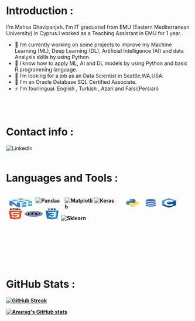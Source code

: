 # Introduction :

I'm Mahsa Ghavipanjeh. I'm IT graduated from EMU (Eastern Mediterranean University) in Cyprus.I worked as a Teaching Assistant in EMU for 1 year.

- 🔭 I’m currently working on some projects to improve my Machine Learning (ML), Deep Learning (DL), Artificial Intelligence (AI) and data Analysis skills by using Python.  
- 🌱 I know how to apply ML, AI and DL models by using Python and basic R programming language.
- 👯 I’m looking for a job as an Data Scientist in Seattle,WA,USA.
- 🏅 I'm an Oracle Database SQL Certified Associate.
- ⚡ I'm fourlingual: English , Turkish , Azari and Farsi(Persian)

<br/><br/>

# Contact info :
[<img align="left" alt="LinkedIn" width="120" src="https://github.com/melanieshi0120/melanieshi0120/blob/master/linkedin.ico" />](https://www.linkedin.com/in/mahsa-torkamani-aabb7b231?lipi=urn%3Ali%3Apage%3Ad_flagship3_profile_view_base_contact_details%3BjQpCix4BRwCjTpA2SSOouQ%3D%3D)

<br/><b/><br/>


# Languages and Tools :
<br/>
<img align="left" alt="Numpy" width="80px" height="30px" src="https://github.com/valohai/ml-logos/blob/master/numpy.svg" />
<img align="left" alt="Pandas" width="80px" height="30px" src="https://github.com/valohai/ml-logos/blob/master/pandas.svg" />
<img align="left" alt="Matplotlib" width="80px" height="30px" src="https://github.com/valohai/ml-logos/blob/master/matplotlib.svg" />
<img align="left" alt="Keras" width="80px" height="30px" src="https://github.com/valohai/ml-logos/blob/master/keras.svg" />
<img align="left" alt="Python"width="50px" height="30px" src="https://raw.githubusercontent.com/github/explore/80688e429a7d4ef2fca1e82350fe8e3517d3494d/topics/python/python.png" />
<img align="left" alt="SQL" width="50px" height="30px"" src="https://raw.githubusercontent.com/github/explore/80688e429a7d4ef2fca1e82350fe8e3517d3494d/topics/sql/sql.png" />
<img align="left" alt="C" width="50px" height="30px" src="https://raw.githubusercontent.com/github/explore/80688e429a7d4ef2fca1e82350fe8e3517d3494d/topics/c/c.png" />
<img align="left" alt="HTML" width="50px" height="30px" src="https://raw.githubusercontent.com/github/explore/80688e429a7d4ef2fca1e82350fe8e3517d3494d/topics/html/html.png" />
<img align="left" alt="PHP" width="50px" height="30px" src="https://raw.githubusercontent.com/github/explore/80688e429a7d4ef2fca1e82350fe8e3517d3494d/topics/php/php.png" />
<img align="left" alt="CSS" width="50px" height="30px" src="https://raw.githubusercontent.com/github/explore/80688e429a7d4ef2fca1e82350fe8e3517d3494d/topics/css/css.png" />

<br/><br/>
<img align="left" alt="Sklearn" width="150px" height="80px" src="https://github.com/valohai/ml-logos/blob/master/scikit-learn.svg" />

<br/><br/><br/><br/><br/><br/><br/>
# GitHub Stats :

[![GitHub Streak](https://github-readme-streak-stats.herokuapp.com/?user=MahsaghaVIPanjeh&theme=noctis-minimus)](https://git.io/streak-stats)

[![Anurag's GitHub stats](https://github-readme-stats.vercel.app/api?username=MahsaghaVIPanjeh&theme=onedark)](https://www.linkedin.com/in/mahsa-ghavipanjeh-torkamani-aabb7b231/)
